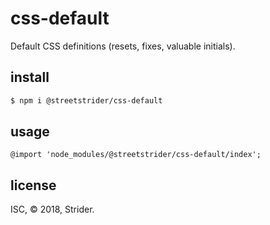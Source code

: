 # css-default
Default CSS definitions (resets, fixes, valuable initials).

## install
```sh
$ npm i @streetstrider/css-default
```

## usage
```less
@import 'node_modules/@streetstrider/css-default/index';
```

## license
ISC, © 2018, Strider.
